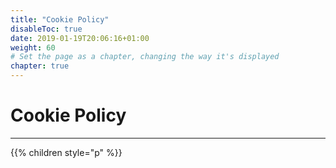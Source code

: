 ```yaml
---
title: "Cookie Policy"
disableToc: true
date: 2019-01-19T20:06:16+01:00
weight: 60
# Set the page as a chapter, changing the way it's displayed
chapter: true
---
```


# Cookie Policy
<hr>

{{% children style="p" %}}